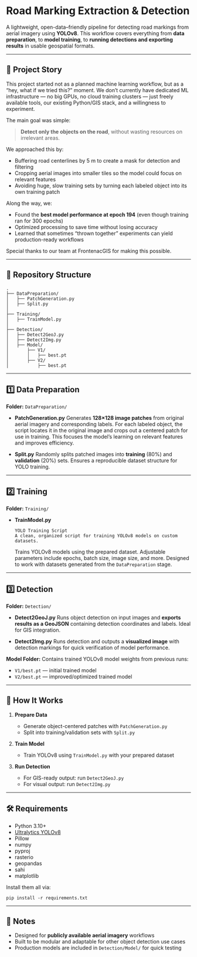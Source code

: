 # Road Marking Extraction & Detection

A lightweight, open-data–friendly pipeline for detecting road markings from aerial imagery using **YOLOv8**.
This workflow covers everything from **data preparation**, to **model training**, to **running detections and exporting results** in usable geospatial formats.

---

## 📖 Project Story

This project started not as a planned machine learning workflow, but as a “hey, what if we tried this?” moment.
We don’t currently have dedicated ML infrastructure — no big GPUs, no cloud training clusters — just freely available tools, our existing Python/GIS stack, and a willingness to experiment.

The main goal was simple:

> **Detect only the objects on the road**, without wasting resources on irrelevant areas.

We approached this by:

* Buffering road centerlines by 5 m to create a mask for detection and filtering
* Cropping aerial images into smaller tiles so the model could focus on relevant features
* Avoiding huge, slow training sets by turning each labeled object into its own training patch

Along the way, we:

* Found the **best model performance at epoch 194** (even though training ran for 300 epochs)
* Optimized processing to save time without losing accuracy
* Learned that sometimes “thrown together” experiments can yield production-ready workflows

Special thanks to our team at FrontenacGIS for making this possible.

---

## 📂 Repository Structure

```
.
├── DataPreparation/
│   ├── PatchGeneration.py
│   ├── Split.py
│
├── Training/
│   ├── TrainModel.py
│
├── Detection/
│   ├── Detect2GeoJ.py
│   ├── Detect2Img.py
│   ├── Model/
│       ├── V1/
│       │   ├── best.pt
│       ├── V2/
│           ├── best.pt
```

---

## 1️⃣ Data Preparation

**Folder:** `DataPreparation/`

* **PatchGeneration.py**
  Generates **128×128 image patches** from original aerial imagery and corresponding labels.
  For each labeled object, the script locates it in the original image and crops out a centered patch for use in training.
  This focuses the model’s learning on relevant features and improves efficiency.

* **Split.py**
  Randomly splits patched images into **training** (80%) and **validation** (20%) sets.
  Ensures a reproducible dataset structure for YOLO training.

---

## 2️⃣ Training

**Folder:** `Training/`

* **TrainModel.py**

  ```
  YOLO Training Script
  A clean, organized script for training YOLOv8 models on custom datasets.
  ```

  Trains YOLOv8 models using the prepared dataset.
  Adjustable parameters include epochs, batch size, image size, and more.
  Designed to work with datasets generated from the `DataPreparation` stage.

---

## 3️⃣ Detection

**Folder:** `Detection/`

* **Detect2GeoJ.py**
  Runs object detection on input images and **exports results as a GeoJSON** containing detection coordinates and labels.
  Ideal for GIS integration.

* **Detect2Img.py**
  Runs detection and outputs a **visualized image** with detection markings for quick verification of model performance.

**Model Folder:**
Contains trained YOLOv8 model weights from previous runs:

* `V1/best.pt` — initial trained model
* `V2/best.pt` — improved/optimized trained model

---

## 🚀 How It Works

1. **Prepare Data**

   * Generate object-centered patches with `PatchGeneration.py`
   * Split into training/validation sets with `Split.py`

2. **Train Model**

   * Train YOLOv8 using `TrainModel.py` with your prepared dataset

3. **Run Detection**

   * For GIS-ready output: run `Detect2GeoJ.py`
   * For visual output: run `Detect2Img.py`

---

## 🛠 Requirements

* Python 3.10+
* [Ultralytics YOLOv8](https://github.com/ultralytics/ultralytics)
* Pillow
* numpy
* pyproj
* rasterio
* geopandas
* sahi
* matplotlib

Install them all via:

`pip install -r requirements.txt`

---

## 📌 Notes

* Designed for **publicly available aerial imagery** workflows
* Built to be modular and adaptable for other object detection use cases
* Production models are included in `Detection/Model/` for quick testing
